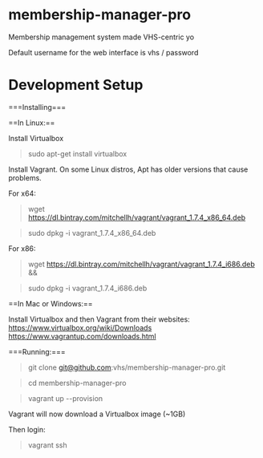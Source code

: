 membership-manager-pro
======================

Membership management system made VHS-centric yo


Default username for the web interface is vhs / password


Development Setup
======================

===Installing===

==In Linux:==


Install Virtualbox

> sudo apt-get install virtualbox

Install Vagrant. On some Linux distros, Apt has older versions that cause problems.

For x64:
> wget https://dl.bintray.com/mitchellh/vagrant/vagrant_1.7.4_x86_64.deb

> sudo dpkg -i vagrant_1.7.4_x86_64.deb

For x86:
> wget https://dl.bintray.com/mitchellh/vagrant/vagrant_1.7.4_i686.deb &&

> sudo dpkg -i vagrant_1.7.4_i686.deb



==In Mac or Windows:==

Install Virtualbox and then Vagrant from their websites:
https://www.virtualbox.org/wiki/Downloads
https://www.vagrantup.com/downloads.html


===Running:===


> git clone git@github.com:vhs/membership-manager-pro.git

> cd membership-manager-pro

> vagrant up --provision

Vagrant will now download a Virtualbox image (~1GB)

Then login:
> vagrant ssh

